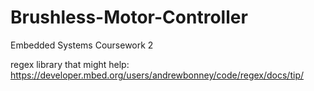 # Brushless-Motor-Controller
Embedded Systems Coursework 2

regex library that might help:
https://developer.mbed.org/users/andrewbonney/code/regex/docs/tip/
